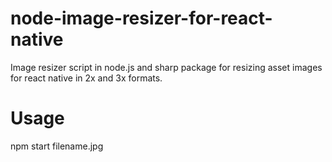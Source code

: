 # node-image-resizer-for-react-native
Image resizer script in node.js and sharp package for resizing asset images for react native in 2x and 3x formats.

# Usage
npm start filename.jpg